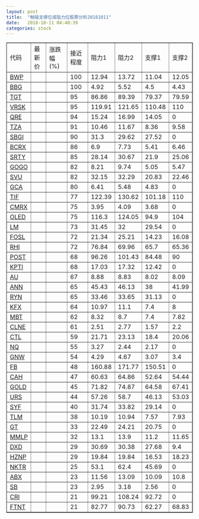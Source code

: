 ```yaml
---
layout: post
title:  "触碰支撑位或阻力位股票分析20181011"
date:   2018-10-11 04:40:39
categories: stock
---
```

<script type="text/javascript">
var stockList = []
stockList.push('gb_bwp');
stockList.push('gb_bbg');
stockList.push('gb_tgt');
stockList.push('gb_vrsk');
stockList.push('gb_qre');
stockList.push('gb_tza');
stockList.push('gb_sbgi');
stockList.push('gb_bcrx');
stockList.push('gb_srty');
stockList.push('gb_gogo');
stockList.push('gb_svu');
stockList.push('gb_gca');
stockList.push('gb_tif');
stockList.push('gb_cmrx');
stockList.push('gb_oled');
stockList.push('gb_lm');
stockList.push('gb_fosl');
stockList.push('gb_rhi');
stockList.push('gb_post');
stockList.push('gb_kpti');
stockList.push('gb_au');
stockList.push('gb_ann');
stockList.push('gb_ryn');
stockList.push('gb_kfx');
stockList.push('gb_mbt');
stockList.push('gb_clne');
stockList.push('gb_ctl');
stockList.push('gb_nq');
stockList.push('gb_gnw');
stockList.push('gb_fb');
stockList.push('gb_cah');
stockList.push('gb_gold');
stockList.push('gb_urs');
stockList.push('gb_syf');
stockList.push('gb_tlm');
stockList.push('gb_gt');
stockList.push('gb_mmlp');
stockList.push('gb_dxd');
stockList.push('gb_hznp');
stockList.push('gb_nktr');
stockList.push('gb_abx');
stockList.push('gb_sb');
stockList.push('gb_cri');
stockList.push('gb_ftnt');
</script>
<table border="1">
 <tr>
 <td>代码</td>
 <td>最新价</td>
 <td>涨跌幅(%)</td>
 <td>接近程度</td>
 <td>阻力1</td>
 <td>阻力2</td>
 <td>支撑1</td>
 <td>支撑2</td>
</tr>
  <tr id="bwp" class="green">
  <td><a href="http://stock.finance.sina.com.cn/usstock/quotes/BWP.html" target="_blank">BWP</a></td><td></td><td></td><td>100</td><td>12.94</td><td>13.72</td><td>11.04</td><td>12.05</td></tr>
  <tr id="bbg" class="red">
  <td><a href="http://stock.finance.sina.com.cn/usstock/quotes/BBG.html" target="_blank">BBG</a></td><td></td><td></td><td>100</td><td>4.92</td><td>5.52</td><td>4.5</td><td>4.43</td></tr>
  <tr id="tgt" class="red">
  <td><a href="http://stock.finance.sina.com.cn/usstock/quotes/TGT.html" target="_blank">TGT</a></td><td></td><td></td><td>95</td><td>86.86</td><td>89.39</td><td>79.37</td><td>79.59</td></tr>
  <tr id="vrsk" class="red">
  <td><a href="http://stock.finance.sina.com.cn/usstock/quotes/VRSK.html" target="_blank">VRSK</a></td><td></td><td></td><td>95</td><td>119.91</td><td>121.65</td><td>110.48</td><td>110</td></tr>
  <tr id="qre" class="red">
  <td><a href="http://stock.finance.sina.com.cn/usstock/quotes/QRE.html" target="_blank">QRE</a></td><td></td><td></td><td>94</td><td>15.24</td><td>16.99</td><td>14.05</td><td>0</td></tr>
  <tr id="tza" class="red">
  <td><a href="http://stock.finance.sina.com.cn/usstock/quotes/TZA.html" target="_blank">TZA</a></td><td></td><td></td><td>91</td><td>10.46</td><td>11.67</td><td>8.36</td><td>9.58</td></tr>
  <tr id="sbgi" class="red">
  <td><a href="http://stock.finance.sina.com.cn/usstock/quotes/SBGI.html" target="_blank">SBGI</a></td><td></td><td></td><td>90</td><td>31.3</td><td>29.62</td><td>27.52</td><td>0</td></tr>
  <tr id="bcrx" class="red">
  <td><a href="http://stock.finance.sina.com.cn/usstock/quotes/BCRX.html" target="_blank">BCRX</a></td><td></td><td></td><td>86</td><td>6.9</td><td>7.73</td><td>5.41</td><td>6.46</td></tr>
  <tr id="srty" class="green">
  <td><a href="http://stock.finance.sina.com.cn/usstock/quotes/SRTY.html" target="_blank">SRTY</a></td><td></td><td></td><td>85</td><td>28.14</td><td>30.67</td><td>21.9</td><td>25.06</td></tr>
  <tr id="gogo" class="green">
  <td><a href="http://stock.finance.sina.com.cn/usstock/quotes/GOGO.html" target="_blank">GOGO</a></td><td></td><td></td><td>82</td><td>8.21</td><td>9.74</td><td>5.05</td><td>5.47</td></tr>
  <tr id="svu" class="red">
  <td><a href="http://stock.finance.sina.com.cn/usstock/quotes/SVU.html" target="_blank">SVU</a></td><td></td><td></td><td>82</td><td>32.15</td><td>32.29</td><td>20.83</td><td>22.46</td></tr>
  <tr id="gca" class="green">
  <td><a href="http://stock.finance.sina.com.cn/usstock/quotes/GCA.html" target="_blank">GCA</a></td><td></td><td></td><td>80</td><td>6.41</td><td>5.48</td><td>4.83</td><td>0</td></tr>
  <tr id="tif" class="green">
  <td><a href="http://stock.finance.sina.com.cn/usstock/quotes/TIF.html" target="_blank">TIF</a></td><td></td><td></td><td>77</td><td>122.39</td><td>130.62</td><td>101.18</td><td>110</td></tr>
  <tr id="cmrx" class="red">
  <td><a href="http://stock.finance.sina.com.cn/usstock/quotes/CMRX.html" target="_blank">CMRX</a></td><td></td><td></td><td>75</td><td>3.95</td><td>4.09</td><td>3.68</td><td>0</td></tr>
  <tr id="oled" class="red">
  <td><a href="http://stock.finance.sina.com.cn/usstock/quotes/OLED.html" target="_blank">OLED</a></td><td></td><td></td><td>75</td><td>116.3</td><td>124.05</td><td>94.9</td><td>104</td></tr>
  <tr id="lm" class="green">
  <td><a href="http://stock.finance.sina.com.cn/usstock/quotes/LM.html" target="_blank">LM</a></td><td></td><td></td><td>73</td><td>31.45</td><td>32</td><td>29.54</td><td>0</td></tr>
  <tr id="fosl" class="red">
  <td><a href="http://stock.finance.sina.com.cn/usstock/quotes/FOSL.html" target="_blank">FOSL</a></td><td></td><td></td><td>72</td><td>21.34</td><td>25.21</td><td>14.23</td><td>16.08</td></tr>
  <tr id="rhi" class="green">
  <td><a href="http://stock.finance.sina.com.cn/usstock/quotes/RHI.html" target="_blank">RHI</a></td><td></td><td></td><td>72</td><td>76.84</td><td>69.96</td><td>65.7</td><td>65.36</td></tr>
  <tr id="post" class="red">
  <td><a href="http://stock.finance.sina.com.cn/usstock/quotes/POST.html" target="_blank">POST</a></td><td></td><td></td><td>68</td><td>96.26</td><td>101.43</td><td>84.48</td><td>90</td></tr>
  <tr id="kpti" class="green">
  <td><a href="http://stock.finance.sina.com.cn/usstock/quotes/KPTI.html" target="_blank">KPTI</a></td><td></td><td></td><td>68</td><td>17.03</td><td>17.32</td><td>12.42</td><td>0</td></tr>
  <tr id="au" class="red">
  <td><a href="http://stock.finance.sina.com.cn/usstock/quotes/AU.html" target="_blank">AU</a></td><td></td><td></td><td>67</td><td>8.88</td><td>8.83</td><td>8.02</td><td>8.09</td></tr>
  <tr id="ann" class="red">
  <td><a href="http://stock.finance.sina.com.cn/usstock/quotes/ANN.html" target="_blank">ANN</a></td><td></td><td></td><td>65</td><td>45.43</td><td>46.13</td><td>38</td><td>41.99</td></tr>
  <tr id="ryn" class="green">
  <td><a href="http://stock.finance.sina.com.cn/usstock/quotes/RYN.html" target="_blank">RYN</a></td><td></td><td></td><td>65</td><td>33.46</td><td>33.65</td><td>31.13</td><td>0</td></tr>
  <tr id="kfx" class="green">
  <td><a href="http://stock.finance.sina.com.cn/usstock/quotes/KFX.html" target="_blank">KFX</a></td><td></td><td></td><td>64</td><td>10.97</td><td>11.1</td><td>7.4</td><td>8</td></tr>
  <tr id="mbt" class="green">
  <td><a href="http://stock.finance.sina.com.cn/usstock/quotes/MBT.html" target="_blank">MBT</a></td><td></td><td></td><td>62</td><td>8.32</td><td>8.7</td><td>7.4</td><td>7.82</td></tr>
  <tr id="clne" class="red">
  <td><a href="http://stock.finance.sina.com.cn/usstock/quotes/CLNE.html" target="_blank">CLNE</a></td><td></td><td></td><td>61</td><td>2.51</td><td>2.77</td><td>1.57</td><td>2.2</td></tr>
  <tr id="ctl" class="red">
  <td><a href="http://stock.finance.sina.com.cn/usstock/quotes/CTL.html" target="_blank">CTL</a></td><td></td><td></td><td>59</td><td>21.71</td><td>23.13</td><td>18.4</td><td>20.06</td></tr>
  <tr id="nq" class="green">
  <td><a href="http://stock.finance.sina.com.cn/usstock/quotes/NQ.html" target="_blank">NQ</a></td><td></td><td></td><td>55</td><td>3.27</td><td>2.44</td><td>2.17</td><td>0</td></tr>
  <tr id="gnw" class="red">
  <td><a href="http://stock.finance.sina.com.cn/usstock/quotes/GNW.html" target="_blank">GNW</a></td><td></td><td></td><td>54</td><td>4.29</td><td>4.67</td><td>3.07</td><td>3.4</td></tr>
  <tr id="fb" class="green">
  <td><a href="http://stock.finance.sina.com.cn/usstock/quotes/FB.html" target="_blank">FB</a></td><td></td><td></td><td>48</td><td>160.88</td><td>171.77</td><td>150.51</td><td>0</td></tr>
  <tr id="cah" class="green">
  <td><a href="http://stock.finance.sina.com.cn/usstock/quotes/CAH.html" target="_blank">CAH</a></td><td></td><td></td><td>47</td><td>60.63</td><td>64.86</td><td>52.64</td><td>54.44</td></tr>
  <tr id="gold" class="red">
  <td><a href="http://stock.finance.sina.com.cn/usstock/quotes/GOLD.html" target="_blank">GOLD</a></td><td></td><td></td><td>45</td><td>71.82</td><td>74.87</td><td>64.58</td><td>67.41</td></tr>
  <tr id="urs" class="green">
  <td><a href="http://stock.finance.sina.com.cn/usstock/quotes/URS.html" target="_blank">URS</a></td><td></td><td></td><td>44</td><td>57.26</td><td>58.7</td><td>46.13</td><td>53.03</td></tr>
  <tr id="syf" class="red">
  <td><a href="http://stock.finance.sina.com.cn/usstock/quotes/SYF.html" target="_blank">SYF</a></td><td></td><td></td><td>40</td><td>31.74</td><td>33.82</td><td>29.14</td><td>0</td></tr>
  <tr id="tlm" class="green">
  <td><a href="http://stock.finance.sina.com.cn/usstock/quotes/TLM.html" target="_blank">TLM</a></td><td></td><td></td><td>38</td><td>10.19</td><td>10.94</td><td>7.57</td><td>7.93</td></tr>
  <tr id="gt" class="green">
  <td><a href="http://stock.finance.sina.com.cn/usstock/quotes/GT.html" target="_blank">GT</a></td><td></td><td></td><td>33</td><td>22.49</td><td>24.21</td><td>20.75</td><td>0</td></tr>
  <tr id="mmlp" class="green">
  <td><a href="http://stock.finance.sina.com.cn/usstock/quotes/MMLP.html" target="_blank">MMLP</a></td><td></td><td></td><td>32</td><td>13.1</td><td>13.9</td><td>11.2</td><td>11.65</td></tr>
  <tr id="dxd" class="green">
  <td><a href="http://stock.finance.sina.com.cn/usstock/quotes/DXD.html" target="_blank">DXD</a></td><td></td><td></td><td>29</td><td>30.69</td><td>30.38</td><td>27.68</td><td>9.4</td></tr>
  <tr id="hznp" class="green">
  <td><a href="http://stock.finance.sina.com.cn/usstock/quotes/HZNP.html" target="_blank">HZNP</a></td><td></td><td></td><td>29</td><td>19.84</td><td>19.84</td><td>16.53</td><td>18.23</td></tr>
  <tr id="nktr" class="red">
  <td><a href="http://stock.finance.sina.com.cn/usstock/quotes/NKTR.html" target="_blank">NKTR</a></td><td></td><td></td><td>25</td><td>53.1</td><td>62.4</td><td>45.69</td><td>0</td></tr>
  <tr id="abx" class="red">
  <td><a href="http://stock.finance.sina.com.cn/usstock/quotes/ABX.html" target="_blank">ABX</a></td><td></td><td></td><td>23</td><td>11.56</td><td>13.09</td><td>10.09</td><td>10.8</td></tr>
  <tr id="sb" class="green">
  <td><a href="http://stock.finance.sina.com.cn/usstock/quotes/SB.html" target="_blank">SB</a></td><td></td><td></td><td>23</td><td>2.95</td><td>3.18</td><td>2.56</td><td>0</td></tr>
  <tr id="cri" class="red">
  <td><a href="http://stock.finance.sina.com.cn/usstock/quotes/CRI.html" target="_blank">CRI</a></td><td></td><td></td><td>21</td><td>99.21</td><td>108.24</td><td>92.72</td><td>0</td></tr>
  <tr id="ftnt" class="red">
  <td><a href="http://stock.finance.sina.com.cn/usstock/quotes/FTNT.html" target="_blank">FTNT</a></td><td></td><td></td><td>21</td><td>82.77</td><td>90.73</td><td>62.27</td><td>68.83</td></tr>
</table>
